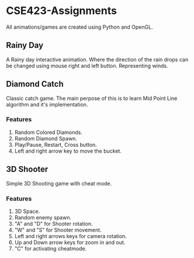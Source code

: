 # CSE423-Assignments
All animations/games are created using Python and OpenGL.
## Rainy Day
A Rainy day interactive animation. Where the direction of the rain drops can be changed using mouse right and left button. Representing winds.

## Diamond Catch
Classic catch game. The main perpose of this is to learn Mid Point Line algorithm and it's implementation. 
### Features
1. Random Colored Diamonds.
2. Random Diamond Spawn.
3. Play/Pause, Restart, Cross button.
4. Left and right arrow key to move the bucket.

## 3D Shooter
Simple 3D Shooting game with cheat mode.
### Features
1. 3D Space.
2. Random enemy spawn.
3. "A" and "D" for Shooter rotation.
4. "W" and "S" for Shooter movement.
5. Left and right arrows keys for camera rotation.
6. Up and Down arrow keys for zoom in and out.
7. "C" for activating cheatmode.
